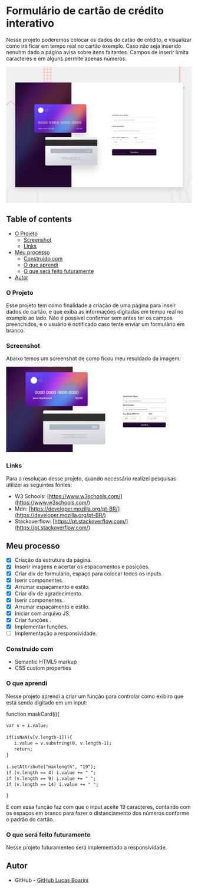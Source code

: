 # Formulário de cartão de crédito interativo

Nesse projeto poderemos colocar os dados do catão de crédito, e visualizar como irá ficar em tempo real no cartão exemplo. Caso não seja inserido nenuhm dado a página avisa sobre itens faltantes. Campos de inserir limita caracteres e em alguns permite apenas números.


![Design preview for the Social media dashboard with theme switcher coding challenge](./design/desktop-preview.jpg)

## Table of contents

- [O Projeto](#o-projeto)
  - [Screenshot](#screenshot)
  - [Links](#links)
- [Meu processo](#meu-processo)
  - [Construido com](#construido-com)
  - [O que aprendi](#o-que-aprendi)
  - [O que será feito futuramente](#o-que-será-feito-futuramente)
- [Autor](#autor)

### O Projeto

Esse projeto tem como finalidade a criação de uma página para inseir dados de cartão, e que exiba as informações digitadas em tempo real no examplo ao lado. Não é possivel confirmar sem antes ter os campos preenchidos, e o usuário é notificado caso tente enviar um formulário em branco.

### Screenshot

Abaixo temos um screenshot de como ficou meu resuldado da imagem:

![Image of my solution](./design/my-solution.jpg)

### Links

Para a resoluçao desse projeto, quando necessário realizei pesquisas utilizei as seguintes fontes:

- W3 Schools: [https://www.w3schools.com/](https://www.w3schools.com/)
- Mdn: [https://developer.mozilla.org/pt-BR/](https://developer.mozilla.org/pt-BR/)
- Stackoverflow: [https://pt.stackoverflow.com/](https://pt.stackoverflow.com/)

## Meu processo

- [X] Criação da estrutura da página.
- [X] Inserir imagens e acertar os espacamentos e posições.
- [X] Criar div de formulário, espaço para colocar todos os inputs.
- [X] Iserir componentes.
- [X] Arrumar espaçamento e estilo.
- [X] Criar div de agradecimento.
- [X] Iserir componentes.
- [X] Arrumar espaçamento e estilo.
- [X] Iniciar com arquivo JS.
- [X] Criar funções .
- [X] Implementar funções.
- [ ] Implementação a responsividade.

### Construido com

- Semantic HTML5 markup
- CSS custom properties

### O que aprendi

Nesse projeto aprendi a criar um função para controlar como exibiro que está sendo digitado em um input:


function maskCard(i){
   
    var v = i.value;
    
    if(isNaN(v[v.length-1])){ 
       i.value = v.substring(0, v.length-1);
       return;
    }
    
    i.setAttribute("maxlength", "19");
    if (v.length == 4) i.value += " ";
    if (v.length == 9) i.value += " ";
    if (v.length == 14) i.value += " ";
 
 }

 E com essa função faz com que o input aceite 19 caracteres, contando com os espaços em branco para fazer o distanciamento dos números conforme o padrão do cartão.


### O que será feito futuramente

Nesse projeto futuramenteo será implementado a responsividade.

## Autor

- GitHub - [GitHub Lucas Boarini](https://github.com/BoariniLucas)
